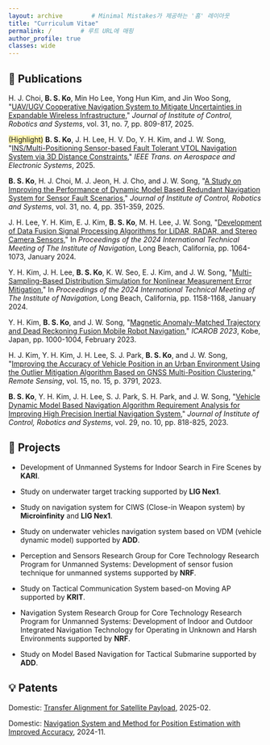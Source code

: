 ```yaml
---
layout: archive        # Minimal Mistakes가 제공하는 '홈' 레이아웃
title: "Curriculum Vitae"
permalink: /        # 루트 URL에 매핑
author_profile: true
classes: wide
---
```

## 📰 Publications
H. J. Choi, **B. S. Ko**, Min Ho Lee, Yong Hun Kim, and Jin Woo Song, "[UAV/UGV Cooperative Navigation System to Mitigate Uncertainties in Expandable Wireless Infrastructure](https://doi.org/10.5302/J.ICROS.2025.25.0081)," *Journal of Institute of Control, Robotics and Systems*, vol. 31, no. 7, pp. 809-817, 2025.

<span style='background-color:#fff5b1'>(Highlight)</span>  **B. S. Ko**, J. H. Lee, H. V. Do, Y. H. Kim, and J. W. Song, "[INS/Multi-Positioning Sensor-based Fault Tolerant VTOL Navigation System via 3D Distance Constraints](https://doi.org/10.1109/TAES.2025.3584746)," *IEEE Trans. on Aerospace and Electronic Systems*, 2025.

**B. S. Ko**, H. J. Choi, M. J. Jeon, H. J. Cho, and J. W. Song, "[A Study on Improving the Performance of Dynamic Model Based Redundant Navigation System for Sensor Fault Scenarios](https://www.dbpia.co.kr/journal/articleDetail?nodeId=NODE12125031&language=ko_KR&hasTopBanner=true)," *Journal of Institute of Control, Robotics and Systems*, vol. 31, no. 4, pp. 351-359, 2025.

J. H. Lee, Y. H. Kim, E. J. Kim, **B. S. Ko**, M. H. Lee, J. W. Song, "[Development of Data Fusion Signal Processing Algorithms for LiDAR, RADAR, and Stereo Camera Sensors](https://www.ion.org/publications/abstract.cfm?articleID=19533)," In *Proceedings of the 2024 International Technical Meeting of The Institute of Navigation*, Long Beach, California, pp. 1064-1073, January 2024.

Y. H. Kim, J. H. Lee, **B. S. Ko**, K. W. Seo, E. J. Kim, and J. W. Song, "[Multi-Sampling-Based Distribution Simulation for Nonlinear Measurement Error Mitigation](https://www.ion.org/publications/abstract.cfm?articleID=19569)," In *Proceedings of the 2024 International Technical Meeting of The Institute of Navigation*, Long Beach, California, pp. 1158-1168, January 2024. 

Y. H. Kim, **B. S. Ko**, and J. W. Song, "[Magnetic Anomaly-Matched Trajectory and Dead Reckoning Fusion Mobile Robot Navigation](https://alife-robotics.co.jp/members2023/icarob/data/html/data/POS/POS.pdf)," *ICAROB 2023*, Kobe, Japan, pp. 1000-1004, February 2023.

H. J. Kim, Y. H. Kim, J. H. Lee, S. J. Park, **B. S. Ko**, and J. W. Song, "[Improving the Accuracy of Vehicle Position in an Urban Environment Using the Outlier Mitigation Algorithm Based on GNSS Multi-Position Clustering](https://www.mdpi.com/2072-4292/15/15/3791)," *Remote Sensing*, vol. 15, no. 15, p. 3791, 2023. 

**B. S. Ko**, Y. H. Kim, J. H. Lee, S. J. Park, S. H. Park, and J. W. Song, "[Vehicle Dynamic Model Based Navigation Algorithm Requirement Analysis for Improving High Precision Inertial Navigation System](https://www.dbpia.co.kr/journal/articleDetail?nodeId=NODE11532645)," *Journal of Institute of Control, Robotics and Systems*, vol. 29, no. 10, pp. 818-825, 2023.

## 🔬 Projects
- Development of Unmanned Systems for Indoor Search in Fire Scenes by **KARI**.

- Study on underwater target tracking supported by **LIG Nex1**.

- Study on navigation system for CIWS (Close-in Weapon system) by **Microinfinity** and **LIG Nex1**.

- Study on underwater vehicles navigation system based on VDM (vehicle dynamic model) supported by **ADD**.

- Perception and Sensors Research Group for Core Technology Research Program for Unmanned Systems: Development of sensor fusion technique for unmanned systems supported by **NRF**.

- Study on Tactical Communication System based-on Moving AP supported by **KRIT**.

- Navigation System Research Group for Core Technology Research Program for Unmanned Systems: Development of Indoor and Outdoor Integrated Navigation Technology for Operating in Unknown and Harsh Environments supported by **NRF**.

- Study on Model Based Navigation for Tactical Submarine supported by **ADD**.

## 💡 Patents
Domestic: [Transfer Alignment for Satellite Payload](https://doi.org/10.8080/1020230158694), 2025-02.

Domestic: [Navigation System and Method for Position Estimation with Improved Accuracy](https://doi.org/10.8080/1020220101963), 2024-11.


